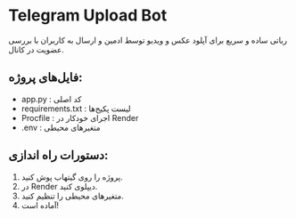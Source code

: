 # Telegram Upload Bot

رباتی ساده و سریع برای آپلود عکس و ویدیو توسط ادمین و ارسال به کاربران با بررسی عضویت در کانال.

## فایل‌های پروژه:
- app.py : کد اصلی
- requirements.txt : لیست پکیج‌ها
- Procfile : اجرای خودکار در Render
- .env : متغیرهای محیطی

## دستورات راه اندازی:
1. پروژه را روی گیتهاب پوش کنید.
2. در Render دیپلوی کنید.
3. متغیرهای محیطی را تنظیم کنید.
4. آماده است!
